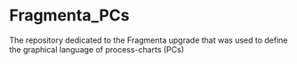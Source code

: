 # Fragmenta_PCs
The repository dedicated to the Fragmenta upgrade that was used to define the graphical language of process-charts (PCs)
